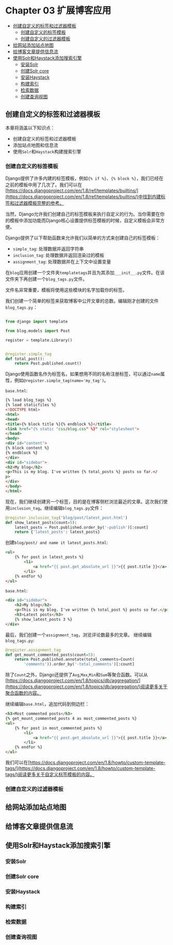 # Chapter 03 扩展博客应用


<!-- vim-markdown-toc GFM -->

* [创建自定义的标签和过滤器模板](#创建自定义的标签和过滤器模板)
	* [创建自定义的标签模板](#创建自定义的标签模板)
	* [创建自定义的过滤器模板](#创建自定义的过滤器模板)
* [给网站添加站点地图](#给网站添加站点地图)
* [给博客文章提供信息流](#给博客文章提供信息流)
* [使用Solr和Haystack添加搜索引擎](#使用solr和haystack添加搜索引擎)
	* [安装Solr](#安装solr)
	* [创建Solr core](#创建solr-core)
	* [安装Haystack](#安装haystack)
	* [构建索引](#构建索引)
	* [检索数据](#检索数据)
	* [创建查询视图](#创建查询视图)

<!-- vim-markdown-toc -->

## 创建自定义的标签和过滤器模板
本章将涵盖以下知识点：
- 创建自定义的标签和过滤器模板
- 添加站点地图和信息流
- 使用`Solr`和`Haystack`构建搜索引擎

### 创建自定义的标签模板
Django提供了许多内建的标签模板，例如`{% if %}`、`{% block %}`，我们已经在之前的模板中用了几次了。我们可以在[https://docs.djangoproject.com/en/1.8/ref/templates/builtins/](https://docs.djangoproject.com/en/1.8/ref/templates/builtins/)中找到内建标签和过滤器模板完整的参考。

当然，Django允许我们创建自己的标签模板来执行自定义的行为。当你需要在你的模板中添加功能而Django核心设置提供标签模板的时候，自定义模板会非常方便。

Django提供了以下帮助函数来允许我们以简单的方式来创建自己的标签模板：
- `simple_tag`: 处理数据并返回字符串
- `inclusion_tag`: 处理数据并返回渲染过的模板
- `assignment_tag`: 处理数据并在上下文中设置变量


在`blog`应用创建一个文件夹`templatetags`并且为其添加`___init__.py`文件。在该文件夹下再创建一个`blog_tags.py`文件。

文件名非常重要，模板将使用这些模块的名字加载你的标签。

我们创建一个简单的标签来获取博客中公开文章的总数。编辑刚才创建的文件`blog_tags.py`：
```python

from django import template

from blog.models import Post

register = template.Library()


@register.simple_tag
def total_post():
    return Post.published.count()
```
Django使用函数名作为标签名，如果想用不同的名称注册标签，可以通过`name`属性，例如`@register.simple_tag(name='my_tag')`。

`base.html`:
```html
{% load blog_tags %}
{% load staticfiles %}
<!DOCTYPE html>
<html>
<head>
<title>{% block title %}{% endblock %}</title>
<link href="{% static "css/blog.css" %}" rel="stylesheet">
</head>
<body>
<div id="content">
{% block content %}
{% endblock %}
</div>
<div id="sidebar">
<h2>My blog</h2>
<p>This is my blog. I've written {% total_posts %} posts so far.</
p>
</div>
</body>
</html>
```

现在，我们继续创建另一个标签，目的是在博客侧栏浏览最近的文章。这次我们使用`inclusion_tag`。继续编辑`blog_tags.py`文件：
```python
@register.inclusion_tag('blog/post/latest_post.html')
def show_latest_posts(count=5):
    latest_posts = Post.published.order_by('-publish')[:count]
    return {'latest_posts': latest_posts}
```
创建`blog/post/ and name it latest_posts.html`:
```html
<ul>
    {% for post in latest_posts %}
        <li>
            <a href="{{ post.get_absolute_url }}">{{ post.title }}</a>
        </li>
    {% endfor %}
</ul>
```
`base.html`:
```html
<div id="sidebar">
    <h2>My blog</h2>
    <p>This is my blog. I've written {% total_post %} posts so far.</p>
    <h3>Latest posts</h3>
    {% show_latest_posts 3 %}
</div>
```

最后，我们创建一个`assignment_tag`，浏览评论数最多的文章。
继续编辑`blog_tags.py`:
```python
@register.assignment_tag
def get_mount_commented_posts(count=5):
    return Post.published.annotate(total_comments=Count(
        'comments')).order_by('-total_comments')[:count]
```
除了`Count`之外，Django还提供了`Avg`,`Max`,`Min`和`Sum`等聚合函数。可以从[https://docs.djangoproject.com/en/1.8/topics/db/aggregation/](https://docs.djangoproject.com/en/1.8/topics/db/aggregation/)阅读更多关于聚合函数的内容。

继续编辑`base.html`，追加代码到侧边栏：
```html
<h3>Most commented posts</h3>
{% get_mount_commented_posts 4 as most_commented_posts %}
<ul>
    {% for post in most_commented_posts %}
        <li>
            <a href="{{ post.get_absolute_url }}">{{ post.title }}</a>
        </li>
    {% endfor %}
</ul>
```

我们可以在[https://docs.djangoproject.com/en/1.8/howto/custom-template-tags/](https://docs.djangoproject.com/en/1.8/howto/custom-template-tags/)阅读更多关于自定义标签模板的内容。

### 创建自定义的过滤器模板
## 给网站添加站点地图
## 给博客文章提供信息流
## 使用Solr和Haystack添加搜索引擎 
### 安装Solr
### 创建Solr core
### 安装Haystack
### 构建索引
### 检索数据
### 创建查询视图

